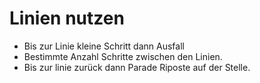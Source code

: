 # Linien nutzen
* Bis zur Linie kleine Schritt dann Ausfall
* Bestimmte Anzahl Schritte zwischen den Linien.
* Bis zur linie zurück dann Parade Riposte auf der Stelle.

